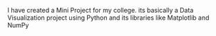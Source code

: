 I have created a Mini Project for my college. its basically a Data Visualization project using Python and its libraries like Matplotlib and NumPy
